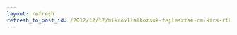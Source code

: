 ```yaml
---
layout: refresh
refresh_to_post_id: /2012/12/17/mikrovllalkozsok-fejlesztse-cm-kirs-rtkelsnek-ideiglenes-felfggesztse
---
```

